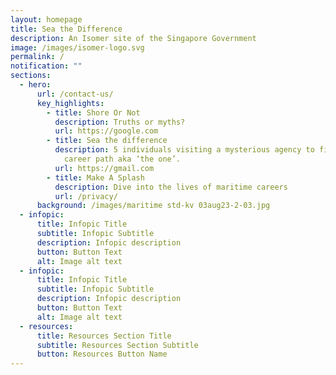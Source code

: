 ```yaml
---
layout: homepage
title: Sea the Difference
description: An Isomer site of the Singapore Government
image: /images/isomer-logo.svg
permalink: /
notification: ""
sections:
  - hero:
      url: /contact-us/
      key_highlights:
        - title: Shore Or Not
          description: Truths or myths?
          url: https://google.com
        - title: Sea the difference
          description: 5 individuals visiting a mysterious agency to find the perfect
            career path aka ‘the one’.
          url: https://gmail.com
        - title: Make A Splash
          description: Dive into the lives of maritime careers
          url: /privacy/
      background: /images/maritime std-kv 03aug23-2-03.jpg
  - infopic:
      title: Infopic Title
      subtitle: Infopic Subtitle
      description: Infopic description
      button: Button Text
      alt: Image alt text
  - infopic:
      title: Infopic Title
      subtitle: Infopic Subtitle
      description: Infopic description
      button: Button Text
      alt: Image alt text
  - resources:
      title: Resources Section Title
      subtitle: Resources Section Subtitle
      button: Resources Button Name
---
```

